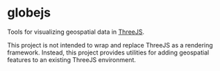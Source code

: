 # globejs

Tools for visualizing geospatial data in [ThreeJS](https://threejs.org/).

This project is not intended to wrap and replace ThreeJS as a rendering framework. Instead, this project provides utilities for adding geospatial features to an existing ThreeJS environment.

